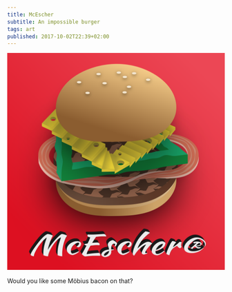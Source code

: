 ```yaml
---
title: McEscher
subtitle: An impossible burger
tags: art
published: 2017-10-02T22:39+02:00
---
```


![An impossible burger](mc-escher.png)

Would you like some Möbius bacon on that?

